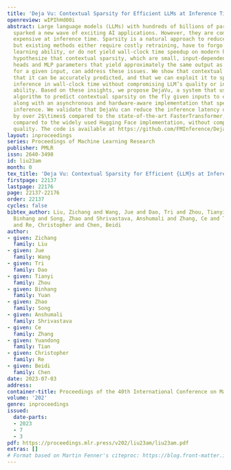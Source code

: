 ```yaml
---
title: 'Deja Vu: Contextual Sparsity for Efficient LLMs at Inference Time'
openreview: wIPIhHd00i
abstract: Large language models (LLMs) with hundreds of billions of parameters have
  sparked a new wave of exciting AI applications. However, they are computationally
  expensive at inference time. Sparsity is a natural approach to reduce this cost,
  but existing methods either require costly retraining, have to forgo LLM’s in-context
  learning ability, or do not yield wall-clock time speedup on modern hardware. We
  hypothesize that contextual sparsity, which are small, input-dependent sets of attention
  heads and MLP parameters that yield approximately the same output as the dense model
  for a given input, can address these issues. We show that contextual sparsity exists,
  that it can be accurately predicted, and that we can exploit it to speed up LLM
  inference in wall-clock time without compromising LLM’s quality or in-context learning
  ability. Based on these insights, we propose DejaVu, a system that uses a low-cost
  algorithm to predict contextual sparsity on the fly given inputs to each layer,
  along with an asynchronous and hardware-aware implementation that speeds up LLM
  inference. We validate that DejaVu can reduce the inference latency of OPT-175B
  by over 2$\times$ compared to the state-of-the-art FasterTransformer, and over 6$\times$
  compared to the widely used Hugging Face implementation, without compromising model
  quality. The code is available at https://github.com/FMInference/DejaVu.
layout: inproceedings
series: Proceedings of Machine Learning Research
publisher: PMLR
issn: 2640-3498
id: liu23am
month: 0
tex_title: 'Deja Vu: Contextual Sparsity for Efficient {LLM}s at Inference Time'
firstpage: 22137
lastpage: 22176
page: 22137-22176
order: 22137
cycles: false
bibtex_author: Liu, Zichang and Wang, Jue and Dao, Tri and Zhou, Tianyi and Yuan,
  Binhang and Song, Zhao and Shrivastava, Anshumali and Zhang, Ce and Tian, Yuandong
  and Re, Christopher and Chen, Beidi
author:
- given: Zichang
  family: Liu
- given: Jue
  family: Wang
- given: Tri
  family: Dao
- given: Tianyi
  family: Zhou
- given: Binhang
  family: Yuan
- given: Zhao
  family: Song
- given: Anshumali
  family: Shrivastava
- given: Ce
  family: Zhang
- given: Yuandong
  family: Tian
- given: Christopher
  family: Re
- given: Beidi
  family: Chen
date: 2023-07-03
address: 
container-title: Proceedings of the 40th International Conference on Machine Learning
volume: '202'
genre: inproceedings
issued:
  date-parts:
  - 2023
  - 7
  - 3
pdf: https://proceedings.mlr.press/v202/liu23am/liu23am.pdf
extras: []
# Format based on Martin Fenner's citeproc: https://blog.front-matter.io/posts/citeproc-yaml-for-bibliographies/
---
```

